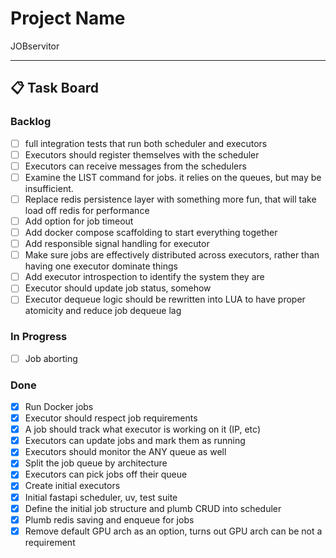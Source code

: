 # Project Name

JOBservitor

---

## 📋 Task Board

### Backlog

- [ ] full integration tests that run both scheduler and executors
- [ ] Executors should register themselves with the scheduler
- [ ] Executors can receive messages from the schedulers
- [ ] Examine the LIST command for jobs. it relies on the queues, but may be insufficient.
- [ ] Replace redis persistence layer with something more fun, that will take load off redis for performance
- [ ] Add option for job timeout
- [ ] Add docker compose scaffolding to start everything together
- [ ] Add responsible signal handling for executor
- [ ] Make sure jobs are effectively distributed across executors, rather than having one executor dominate things
- [ ] Add executor introspection to identify the system they are
- [ ] Executor should update job status, somehow
- [ ] Executor dequeue logic should be rewritten into LUA to have proper atomicity and reduce job dequeue lag

### In Progress

- [ ] Job aborting

### Done

- [x] Run Docker jobs
- [x] Executor should respect job requirements
- [x] A job should track what executor is working on it (IP, etc)
- [x] Executors can update jobs and mark them as running
- [x] Executors should monitor the ANY queue as well
- [x] Split the job queue by architecture
- [x] Executors can pick jobs off their queue
- [x] Create initial executors
- [x] Initial fastapi scheduler, uv, test suite
- [x] Define the initial job structure and plumb CRUD into scheduler
- [x] Plumb redis saving and enqueue for jobs
- [x] Remove default GPU arch as an option, turns out GPU arch can be not a requirement
